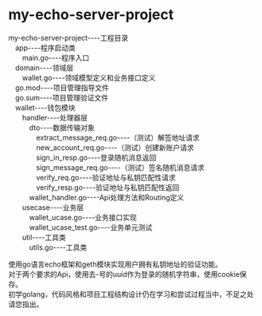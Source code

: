 # my-echo-server-project
my-echo-server-project----工程目录  
&emsp;app----程序启动类  
&emsp;&emsp;main.go----程序入口  
&emsp;domain----领域层  
&emsp;&emsp;wallet.go----领域模型定义和业务接口定义  
&emsp;go.mod----项目管理指导文件  
&emsp;go.sum----项目管理验证文件  
&emsp;wallet----钱包模块  
&emsp;&emsp;handler----处理器层  
&emsp;&emsp;&emsp;dto----数据传输对象  
&emsp;&emsp;&emsp;&emsp;extract_message_req.go----（测试）解签地址请求  
&emsp;&emsp;&emsp;&emsp;new_account_req.go----（测试）创建新账户请求  
&emsp;&emsp;&emsp;&emsp;sign_in_resp.go----登录随机消息返回  
&emsp;&emsp;&emsp;&emsp;sign_message_req.go----（测试）签名随机消息请求  
&emsp;&emsp;&emsp;&emsp;verify_req.go----验证地址与私钥匹配性请求  
&emsp;&emsp;&emsp;&emsp;verify_resp.go----验证地址与私钥匹配性返回  
&emsp;&emsp;&emsp;wallet_handler.go----Api处理方法和Routing定义  
&emsp;&emsp;usecase----业务层  
&emsp;&emsp;&emsp;wallet_ucase.go----业务接口实现  
&emsp;&emsp;&emsp;wallet_ucase_test.go----业务单元测试  
&emsp;&emsp;util----工具类  
&emsp;&emsp;&emsp;utils.go----工具类  

使用go语言echo框架和geth模块实现用户拥有私钥地址的验证功能。  
对于两个要求的Api，使用去-号的uuid作为登录的随机字符串，使用cookie保存。  
初学golang，代码风格和项目工程结构设计仍在学习和尝试过程当中，不足之处请您指出。  